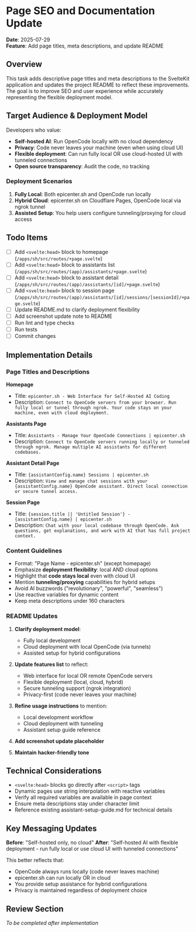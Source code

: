 # Page SEO and Documentation Update

**Date**: 2025-07-29  
**Feature**: Add page titles, meta descriptions, and update README

## Overview

This task adds descriptive page titles and meta descriptions to the SvelteKit application and updates the project README to reflect these improvements. The goal is to improve SEO and user experience while accurately representing the flexible deployment model.

## Target Audience & Deployment Model

Developers who value:
- **Self-hosted AI**: Run OpenCode locally with no cloud dependency
- **Privacy**: Code never leaves your machine (even when using cloud UI)
- **Flexible deployment**: Can run fully local OR use cloud-hosted UI with tunneled connections
- **Open source transparency**: Audit the code, no tracking

### Deployment Scenarios
1. **Fully Local**: Both epicenter.sh and OpenCode run locally
2. **Hybrid Cloud**: epicenter.sh on Cloudflare Pages, OpenCode local via ngrok tunnel
3. **Assisted Setup**: You help users configure tunneling/proxying for cloud access

## Todo Items

- [ ] Add `<svelte:head>` block to homepage (`/apps/sh/src/routes/+page.svelte`)
- [ ] Add `<svelte:head>` block to assistants list (`/apps/sh/src/routes/(app)/assistants/+page.svelte`)
- [ ] Add `<svelte:head>` block to assistant detail (`/apps/sh/src/routes/(app)/assistants/[id]/+page.svelte`)
- [ ] Add `<svelte:head>` block to session page (`/apps/sh/src/routes/(app)/assistants/[id]/sessions/[sessionId]/+page.svelte`)
- [ ] Update README.md to clarify deployment flexibility
- [ ] Add screenshot update note to README
- [ ] Run lint and type checks
- [ ] Run tests
- [ ] Commit changes

## Implementation Details

### Page Titles and Descriptions

**Homepage**
- Title: `epicenter.sh - Web Interface for Self-Hosted AI Coding`
- Description: `Connect to OpenCode servers from your browser. Run fully local or tunnel through ngrok. Your code stays on your machine, even with cloud deployment.`

**Assistants Page**
- Title: `Assistants - Manage Your OpenCode Connections | epicenter.sh`
- Description: `Connect to OpenCode servers running locally or tunneled through ngrok. Manage multiple AI assistants for different codebases.`

**Assistant Detail Page**
- Title: `{assistantConfig.name} Sessions | epicenter.sh`
- Description: `View and manage chat sessions with your {assistantConfig.name} OpenCode assistant. Direct local connection or secure tunnel access.`

**Session Page**
- Title: `{session.title || 'Untitled Session'} - {assistantConfig.name} | epicenter.sh`
- Description: `Chat with your local codebase through OpenCode. Ask questions, get explanations, and work with AI that has full project context.`

### Content Guidelines

- Format: "Page Name - epicenter.sh" (except homepage)
- Emphasize **deployment flexibility**: local AND cloud options
- Highlight that **code stays local** even with cloud UI
- Mention **tunneling/proxying** capabilities for hybrid setups
- Avoid AI buzzwords ("revolutionary", "powerful", "seamless")
- Use reactive variables for dynamic content
- Keep meta descriptions under 160 characters

### README Updates

1. **Clarify deployment model**: 
   - Fully local development
   - Cloud deployment with local OpenCode (via tunnels)
   - Assisted setup for hybrid configurations

2. **Update features list** to reflect:
   - Web interface for local OR remote OpenCode servers
   - Flexible deployment (local, cloud, hybrid)
   - Secure tunneling support (ngrok integration)
   - Privacy-first (code never leaves your machine)

3. **Refine usage instructions** to mention:
   - Local development workflow
   - Cloud deployment with tunneling
   - Assistant setup guide reference

4. **Add screenshot update placeholder**

5. **Maintain hacker-friendly tone**

## Technical Considerations

- `<svelte:head>` blocks go directly after `<script>` tags
- Dynamic pages use string interpolation with reactive variables
- Verify all required variables are available in page context
- Ensure meta descriptions stay under character limit
- Reference existing assistant-setup-guide.md for technical details

## Key Messaging Updates

**Before**: "Self-hosted only, no cloud"
**After**: "Self-hosted AI with flexible deployment - run fully local or use cloud UI with tunneled connections"

This better reflects that:
- OpenCode always runs locally (code never leaves machine)
- epicenter.sh can run locally OR in cloud
- You provide setup assistance for hybrid configurations
- Privacy is maintained regardless of deployment choice

## Review Section

*To be completed after implementation*

